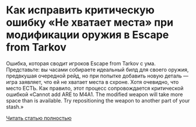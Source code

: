 # Как исправить критическую ошибку «Не хватает места» при модификации оружия в Escape from Tarkov



Ошибка, которая сводит игроков Escape from Tarkov с ума. Представьте: вы часами собираете идеальный билд для своего оружия, предвкушая очередной рейд, но при попытке добавить новую деталь — игра заявляет, что ей не хватает места в схроне. Хотя очевидно, что место ЕСТЬ. Как правило, этот процесс сопровождается критической ошибкой «Cannot add ARE to M4A1. The modified weapon will take more space than is available. Try repositioning the weapon to another part of your stash.»

[Читать статью полностью](https://xyberbara.com/gaming/eft-modified-weapon-error/)

